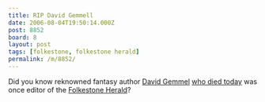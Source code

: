 ```yaml
---
title: RIP David Gemmell
date: 2006-08-04T19:50:14.000Z
post: 8852
board: 8
layout: post
tags: [folkestone, folkestone herald]
permalink: /m/8852/
---
```

Did you know reknowned fantasy author <a href="/wiki/david+gemmel">David Gemmel</a> <a href="http://news.bbc.co.uk/1/hi/entertainment/5224868.stm">who died today</a> was once editor of the <a href="/wiki/folkestone+herald">Folkestone Herald</a>?
